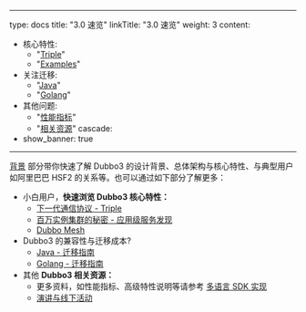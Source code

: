 
---
type: docs
title: "3.0 速览"
linkTitle: "3.0 速览"
weight: 3
content:
  - 核心特性:
    - "[Triple]()"
    - "[Examples]()"
  - 关注迁移:
    - "[Java](../java-sdk/)"
    - "[Golang](../golang-sdk/upgrades-and-compatibility/)"
  - 其他问题:
    - "[性能指标](../java-sdk/)"
    - "[相关资源](../golang-sdk/upgrades-and-compatibility/)"
cascade:
  - show_banner: true
---

[背景](background.md) 部分带你快速了解 Dubbo3 的设计背景、总体架构与核心特性、与典型用户如阿里巴巴 HSF2 的关系等。也可以通过如下部分了解更多：
* 小白用户，**快速浏览 Dubbo3 核心特性：**
    * [下一代通信协议 - Triple](triple.md)
    * [百万实例集群的秘密 - 应用级服务发现](servicediscovery3.md)
    * [Dubbo Mesh](mesh.md)
* Dubbo3 的兼容性与迁移成本?
    * [Java - 迁移指南](../../java-sdk/)
    * [Golang - 迁移指南](../../golang-sdk/)
* 其他 **Dubbo3 相关资源：**
    * 更多资料，如性能指标、高级特性说明等请参考 [多语言 SDK 实现](../mannual/)
    * [演讲与线下活动](../../activities/)
